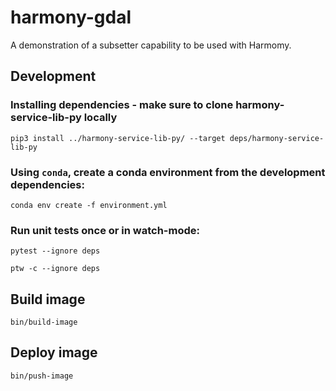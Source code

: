 # harmony-gdal

A demonstration of a subsetter capability to be used with Harmomy.

## Development

### Installing dependencies - make sure to clone harmony-service-lib-py locally
```
pip3 install ../harmony-service-lib-py/ --target deps/harmony-service-lib-py
```

### Using `conda`, create a conda environment from the development dependencies:
```
conda env create -f environment.yml
```

### Run unit tests once or in watch-mode:
```
pytest --ignore deps
```
```
ptw -c --ignore deps
```

## Build image
```
bin/build-image
```

## Deploy image
```
bin/push-image
```
